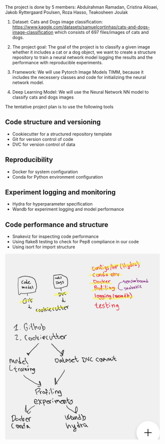 
The project is done by 5 members: Abdulrahman Ramadan, Cristina Ailoaei, Jakob Ryttergaard Poulsen,  Roza Hasso, Teakosheen Joulak

1. Dataset: Cats and Dogs image classification: https://www.kaggle.com/datasets/samuelcortinhas/cats-and-dogs-image-classification
which consists of 697 files/images of cats and dogs.

2. The  project goal:  The goal of the project is to classify a given image whether it includes a cat or a dog object, we want to create a structure repository to train a neural network model 
logging the results and the performance with reproducible  experiments. 

3. Framework: We will use Pytorch Image Models TIMM, because it includes the necessery classes and code for initializing the neural network model. 

4. Deep Learning Model: We will use the Neural Network NN model to classify cats and dogs images

The tentative project plan is to use the following tools


## Code structure and versioning
- Cookiecutter for a structured repository template
- Git for version control of code
- DVC for version control of data

## Reproducibility
- Docker for system configuration
- Conda for Python environment configuration

## Experiment logging and monitoring
- Hydra for hyperparameter specification
- Wandb for experiment logging and model performance

## Code performance and structure
- Snakeviz for inspecting code performance
- Using flake8 testing to check for Pep8 compliance in our code
- Using isort for import structure



![project plan](reports/figures/project_plan.png)
